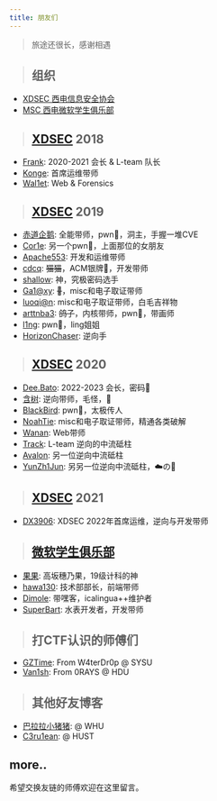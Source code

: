 ```yaml
---
title: 朋友们
---
```


> 旅途还很长，感谢相遇

> ## 组织

- [XDSEC 西电信息安全协会](https://www.xdsec.org/)
- [MSC 西电微软学生俱乐部](https://xdmsc.club/)

> ## [XDSEC](https://www.xdsec.org) 2018

- [Frank](https://blog.frankli.site/): 2020-2021 会长 & L-team 队长
- [Konge](https://blog.konge.pw/): 首席运维带师
- [Wal1et](http://39.105.105.208/): Web & Forensics

> ## [XDSEC](https://www.xdsec.org) 2019

- [赤道企鹅](https://eqqie.cn/): 全能带师，pwn👴，洞主，手握一堆CVE
- [Cor1e](https://cor1e.cn/): 另一个pwn👴，上面那位的女朋友
- [Apache553](https://blog.apache553.com/): 开发和运维带师
- [cdcq](https://cdcq.github.io/): ~~猫猫~~，ACM银牌👴，开发带师
- [shallow](https://shal10w.github.io/): 神，究极密码选手
- [Ga1@xy](http://www.ga1axy.top): ~~🐏~~，misc和电子取证带师
- [luoqi@n](https://luoq1an.github.io/): misc和电子取证带师，白毛吉祥物
- [arttnba3](https://arttnba3.cn/): ~~鸽子~~，内核带师，pwn👴，带画师
- [l1ng](https://ll1ng.github.io/): pwn👴，ling姐姐
- [HorizonChaser](https://horizonchaser.github.io/): 逆向手

> ## [XDSEC](https://www.xdsec.org) 2020

- [Dee.Bato](https://www.d33b4t0.com/): 2022-2023 会长，密码👴
- [含树](https://innerspace-hs.github.io/): 逆向带师，毛怪，🌲
- [BlackBird](https://blackbird-bb.github.io/): pwn👴，太极传人
- [NoahTie](https://noahtie.github.io/): misc和电子取证带师，精通各类破解
- [Wanan](https://blog.wanan.world/): Web带师
- [Track](https://www.trackonyou.top/): L-team 逆向的中流砥柱
- [Avalon](https://www.4va10n.top/): 另一位逆向中流砥柱
- [YunZh1Jun](https://www.yunzh1jun.com/): 另另一位逆向中流砥柱，☁️の🍄

> ## [XDSEC](https://www.xdsec.org) 2021

- [DX3906](https://blog.dx39061.top/): XDSEC 2022年首席运维，逆向与开发带师

> ## [微软学生俱乐部](https://xdmsc.club)

- [果果](https://orangecheers.top/): 高坂穗乃果，19级计科的神
- [hawa130](https://hawa130.com/): 技术部部长，前端带师
- [Dimole](https://blog.dml.ink/): 带嘿客，icalingua++维护者
- [SuperBart](https://www.superbart.xyz/): 水表开发者，开发带师

> ## 打CTF认识的师傅们

- [GZTime](https://blog.gztime.cc/): From W4terDr0p @ SYSU
- [Van1sh](https://jayxv.github.io/): From 0RAYS @ HDU

> ## 其他好友博客

- [巴拉拉小猪猪](https://liuxiaozhu01.github.io/): @ WHU
- [C3ru1ean](https://c3ru1ean.github.io/): @ HUST

## more..

希望交换友链的师傅欢迎在这里留言。
